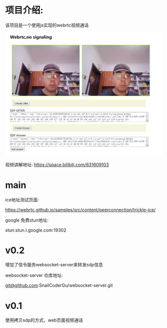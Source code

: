 # 项目介绍:
该项目是一个使用js实现的webrtc视频通话

![效果图](./效果图.png)

视频讲解地址:
https://space.bilibili.com/631609103


# main

ice地址测试页面:

https://webrtc.github.io/samples/src/content/peerconnection/trickle-ice/

google 免费stun地址:

stun:stun.l.google.com:19302

# v0.2

增加了信令服务websocket-server来转发sdp信息
   
websocket-server 仓库地址:

git@github.com:SnailCoderGu/websocket-server.git

# v0.1
使用拷贝sdp的方式，web页面视频通话
